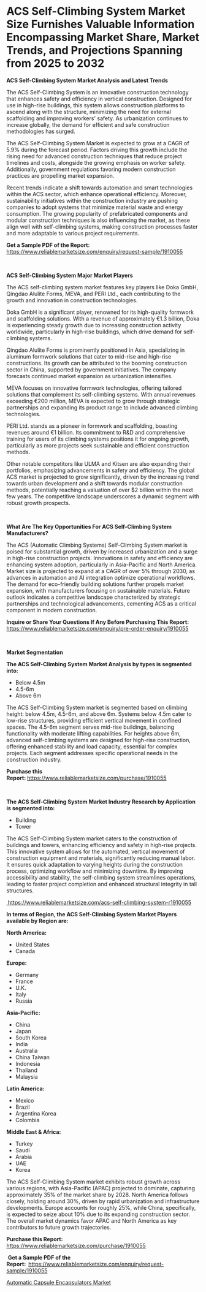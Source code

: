 <p><h1>ACS Self-Climbing System Market Size Furnishes Valuable Information Encompassing Market Share, Market Trends, and Projections Spanning from 2025 to 2032</h1></p><p><strong>ACS Self-Climbing System Market Analysis and Latest Trends</strong></p>
<p><p>The ACS Self-Climbing System is an innovative construction technology that enhances safety and efficiency in vertical construction. Designed for use in high-rise buildings, this system allows construction platforms to ascend along with the structure, minimizing the need for external scaffolding and improving workers' safety. As urbanization continues to increase globally, the demand for efficient and safe construction methodologies has surged.</p><p>The ACS Self-Climbing System Market is expected to grow at a CAGR of 5.9% during the forecast period. Factors driving this growth include the rising need for advanced construction techniques that reduce project timelines and costs, alongside the growing emphasis on worker safety. Additionally, government regulations favoring modern construction practices are propelling market expansion. </p><p>Recent trends indicate a shift towards automation and smart technologies within the ACS sector, which enhance operational efficiency. Moreover, sustainability initiatives within the construction industry are pushing companies to adopt systems that minimize material waste and energy consumption. The growing popularity of prefabricated components and modular construction techniques is also influencing the market, as these align well with self-climbing systems, making construction processes faster and more adaptable to various project requirements.</p></p>
<p><strong>Get a Sample PDF of the Report:&nbsp;</strong> <a href="https://www.reliablemarketsize.com/enquiry/request-sample/1910055?utm_campaign=2005&utm_medium=2&utm_source=Github&utm_content=ia&utm_term=01032025&utm_id=acs-self-climbing-system">https://www.reliablemarketsize.com/enquiry/request-sample/1910055</a></p>
<p>&nbsp;</p>
<p><strong>ACS Self-Climbing System Major Market Players</strong></p>
<p><p>The ACS self-climbing system market features key players like Doka GmbH, Qingdao Alulite Forms, MEVA, and PERI Ltd., each contributing to the growth and innovation in construction technologies. </p><p>Doka GmbH is a significant player, renowned for its high-quality formwork and scaffolding solutions. With a revenue of approximately €1.3 billion, Doka is experiencing steady growth due to increasing construction activity worldwide, particularly in high-rise buildings, which drive demand for self-climbing systems.</p><p>Qingdao Alulite Forms is prominently positioned in Asia, specializing in aluminum formwork solutions that cater to mid-rise and high-rise constructions. Its growth can be attributed to the booming construction sector in China, supported by government initiatives. The company forecasts continued market expansion as urbanization intensifies.</p><p>MEVA focuses on innovative formwork technologies, offering tailored solutions that complement its self-climbing systems. With annual revenues exceeding €200 million, MEVA is expected to grow through strategic partnerships and expanding its product range to include advanced climbing technologies.</p><p>PERI Ltd. stands as a pioneer in formwork and scaffolding, boasting revenues around €1 billion. Its commitment to R&D and comprehensive training for users of its climbing systems positions it for ongoing growth, particularly as more projects seek sustainable and efficient construction methods.</p><p>Other notable competitors like ULMA and Kitsen are also expanding their portfolios, emphasizing advancements in safety and efficiency. The global ACS market is projected to grow significantly, driven by the increasing trend towards urban development and a shift towards modular construction methods, potentially reaching a valuation of over $2 billion within the next few years. The competitive landscape underscores a dynamic segment with robust growth prospects.</p></p>
<p>&nbsp;</p>
<p><strong>What Are The Key Opportunities For ACS Self-Climbing System Manufacturers?</strong></p>
<p><p>The ACS (Automatic Climbing Systems) Self-Climbing System market is poised for substantial growth, driven by increased urbanization and a surge in high-rise construction projects. Innovations in safety and efficiency are enhancing system adoption, particularly in Asia-Pacific and North America. Market size is projected to expand at a CAGR of over 5% through 2030, as advances in automation and AI integration optimize operational workflows. The demand for eco-friendly building solutions further propels market expansion, with manufacturers focusing on sustainable materials. Future outlook indicates a competitive landscape characterized by strategic partnerships and technological advancements, cementing ACS as a critical component in modern construction.</p></p>
<p><strong>Inquire or Share Your Questions If Any Before Purchasing This Report:</strong> <a href="https://www.reliablemarketsize.com/enquiry/pre-order-enquiry/1910055?utm_campaign=2005&utm_medium=2&utm_source=Github&utm_content=ia&utm_term=01032025&utm_id=acs-self-climbing-system">https://www.reliablemarketsize.com/enquiry/pre-order-enquiry/1910055</a></p>
<p>&nbsp;</p>
<p><strong>Market Segmentation</strong></p>
<p><strong>The ACS Self-Climbing System Market Analysis by types is segmented into:</strong></p>
<p><ul><li>Below 4.5m</li><li>4.5-6m</li><li>Above 6m</li></ul></p>
<p><p>The ACS Self-Climbing System market is segmented based on climbing height: below 4.5m, 4.5-6m, and above 6m. Systems below 4.5m cater to low-rise structures, providing efficient vertical movement in confined spaces. The 4.5-6m segment serves mid-rise buildings, balancing functionality with moderate lifting capabilities. For heights above 6m, advanced self-climbing systems are designed for high-rise construction, offering enhanced stability and load capacity, essential for complex projects. Each segment addresses specific operational needs in the construction industry.</p></p>
<p><strong>Purchase this Report:&nbsp;</strong><a href="https://www.reliablemarketsize.com/purchase/1910055?utm_campaign=2005&utm_medium=2&utm_source=Github&utm_content=ia&utm_term=01032025&utm_id=acs-self-climbing-system">https://www.reliablemarketsize.com/purchase/1910055</a></p>
<p>&nbsp;</p>
<p><strong>The ACS Self-Climbing System Market Industry Research by Application is segmented into:</strong></p>
<p><ul><li>Building</li><li>Tower</li></ul></p>
<p><p>The ACS Self-Climbing System market caters to the construction of buildings and towers, enhancing efficiency and safety in high-rise projects. This innovative system allows for the automated, vertical movement of construction equipment and materials, significantly reducing manual labor. It ensures quick adaptation to varying heights during the construction process, optimizing workflow and minimizing downtime. By improving accessibility and stability, the self-climbing system streamlines operations, leading to faster project completion and enhanced structural integrity in tall structures.</p></p>
<p><a href="https://www.reliablemarketsize.com/acs-self-climbing-system-r1910055?utm_campaign=2005&utm_medium=2&utm_source=Github&utm_content=ia&utm_term=01032025&utm_id=acs-self-climbing-system">&nbsp;https://www.reliablemarketsize.com/acs-self-climbing-system-r1910055</a></p>
<p><strong>In terms of Region, the ACS Self-Climbing System Market Players available by Region are:</strong></p>
<p>
    <p> <strong> North America: </strong>
        <ul>
            <li>United States</li>
            <li>Canada</li>
        </ul>
        </p> 
    <p> <strong> Europe: </strong>
        <ul>
            <li>Germany</li>
            <li>France</li>
            <li>U.K.</li>
            <li>Italy</li>
            <li>Russia</li>
        </ul>
        </p> 
    <p> <strong> Asia-Pacific: </strong>
        <ul>
            <li>China</li>
            <li>Japan</li>
            <li>South Korea</li>
            <li>India</li>
            <li>Australia</li>
            <li>China Taiwan</li>
            <li>Indonesia</li>
            <li>Thailand</li>
            <li>Malaysia</li>
        </ul>
        </p> 
    <p> <strong> Latin America: </strong>
        <ul>
            <li>Mexico</li>
            <li>Brazil</li>
            <li>Argentina Korea</li>
            <li>Colombia</li>
        </ul>
        </p> 
    <p> <strong> Middle East & Africa: </strong>
        <ul>
            <li>Turkey</li>
            <li>Saudi</li>
            <li>Arabia</li>
            <li>UAE</li>
            <li>Korea</li>
        </ul>
    </p>
    </p>
<p><p>The ACS Self-Climbing System market exhibits robust growth across various regions, with Asia-Pacific (APAC) projected to dominate, capturing approximately 35% of the market share by 2028. North America follows closely, holding around 30%, driven by rapid urbanization and infrastructure developments. Europe accounts for roughly 25%, while China, specifically, is expected to seize about 10% due to its expanding construction sector. The overall market dynamics favor APAC and North America as key contributors to future growth trajectories.</p></p>
<p><strong>Purchase this Report: </strong><a href="https://www.reliablemarketsize.com/purchase/1910055?utm_campaign=2005&utm_medium=2&utm_source=Github&utm_content=ia&utm_term=01032025&utm_id=acs-self-climbing-system">https://www.reliablemarketsize.com/purchase/1910055</a></p>
<p>&nbsp;<strong>Get a Sample PDF of the Report:&nbsp;&nbsp;</strong><a href="https://www.reliablemarketsize.com/enquiry/request-sample/1910055?utm_campaign=2005&utm_medium=2&utm_source=Github&utm_content=ia&utm_term=01032025&utm_id=acs-self-climbing-system">https://www.reliablemarketsize.com/enquiry/request-sample/1910055</a></p>
<p><strong></strong></p>
<p><p><a href="https://github.com/lylyparadise/Market-Research-Report-List-6/blob/main/automatic-capsule-encapsulators-market.md?utm_campaign=2005&utm_medium=2&utm_source=Github&utm_content=ia&utm_term=01032025&utm_id=acs-self-climbing-system">Automatic Capsule Encapsulators Market</a></p></p>